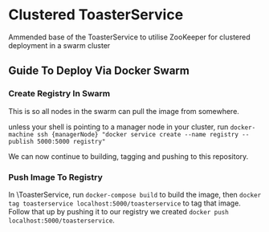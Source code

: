 # Clustered ToasterService
Ammended base of the ToasterService to utilise ZooKeeper for clustered deployment in a swarm cluster

## Guide To Deploy Via Docker Swarm
### Create Registry In Swarm
This is so all nodes in the swarm can pull the image from somewhere.

unless your shell is pointing to a manager node in your cluster, run 
`docker-machine ssh {managerNode} "docker service create --name registry --publish 5000:5000 registry"`

We can now continue to building, tagging and pushing to this repository.

### Push Image To Registry
In \ToasterService, run `docker-compose build` to build the image, then `docker tag toasterservice localhost:5000/toasterservice` to tag that image. Follow that up by pushing it to our registry we created `docker push localhost:5000/toasterservice`.
